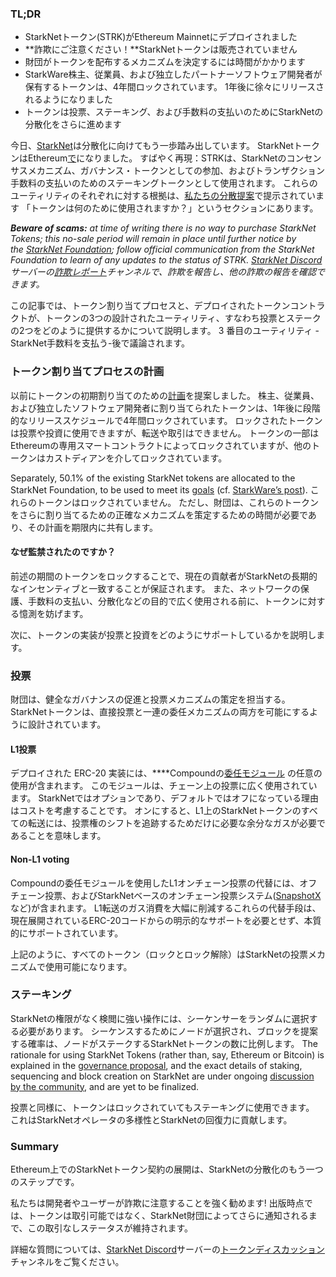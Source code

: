 ### TL;DR

* StarkNetトークン(STRK)がEthereum Mainnetにデプロイされました
* **詐欺にご注意ください！**StarkNetトークンは販売されていません
* 財団がトークンを配布するメカニズムを決定するには時間がかかります
* StarkWare株主、従業員、および独立したパートナーソフトウェア開発者が保有するトークンは、4年間ロックされています。 1年後に徐々にリリースされるようになりました
* トークンは投票、ステーキング、および手数料の支払いのためにStarkNetの分散化をさらに進めます

今日、[StarkNet](https://starknet.io/)は分散化に向けてもう一歩踏み出しています。 StarkNetトークンはEthereum[で](https://etherscan.io/address/0xca14007eff0db1f8135f4c25b34de49ab0d42766)になりました。 すばやく再現：STRKは、StarkNetのコンセンサスメカニズム、ガバナンス・トークンとしての参加、およびトランザクション手数料の支払いのためのステーキングトークンとして使用されます。 これらのユーティリティのそれぞれに対する根拠は、[私たちの分散提案](https://medium.com/@starkware/part-2-a-decentralization-and-governance-proposal-for-starknet-23e335645778)で提示されています 「トークンは何のために使用されますか？」というセクションにあります。

***Beware of scams:** at time of writing there is no way to purchase StarkNet Tokens; this no-sale period will remain in place until further notice by the [StarkNet Foundation](https://twitter.com/StarkNetFndn); follow official communication from the StarkNet Foundation to learn of any updates to the status of STRK. [StarkNet Discord](https://discord.gg/qypnmzkhbc)サーバーの[詐欺レポート](http://starknet.io/discord)チャンネルで、詐欺を報告し、他の詐欺の報告を確認できます。*

この記事では、トークン割り当てプロセスと、デプロイされたトークンコントラクトが、トークンの3つの設計されたユーティリティ、すなわち投票とステークの2つをどのように提供するかについて説明します。 3 番目のユーティリティ - StarkNet手数料を支払う-後で議論されます。

### トークン割り当てプロセスの計画

以前にトークンの初期割り当てのための[計画](https://medium.com/starkware/part-3-starknet-token-design-5cc17af066c6)を提案しました。 株主、従業員、および独立したソフトウェア開発者に割り当てられたトークンは、1年後に段階的なリリーススケジュールで4年間ロックされています。 ロックされたトークンは投票や投資に使用できますが、転送や取引はできません。 トークンの一部はEthereumの専用スマートコントラクトによってロックされていますが、他のトークンはカストディアンを介してロックされています。

Separately, 50.1% of the existing StarkNet tokens are allocated to the StarkNet Foundation, to be used to meet its [goals](https://medium.com/@StarkNet_Foundation/welcome-to-the-world-starknet-foundation-7bd55d5dbc59) (cf. [StarkWare’s post](https://medium.com/starkware/introducing-the-starknet-foundation-bd4b4379fbb)). これらのトークンはロックされていません。 ただし、財団は、これらのトークンをさらに割り当てるための正確なメカニズムを策定するための時間が必要であり、その計画を期限内に共有します。

#### なぜ監禁されたのですか？

前述の期間のトークンをロックすることで、現在の貢献者がStarkNetの長期的なインセンティブと一致することが保証されます。 また、ネットワークの保護、手数料の支払い、分散化などの目的で広く使用される前に、トークンに対する憶測を妨げます。

次に、トークンの実装が投票と投資をどのようにサポートしているかを説明します。

### 投票

財団は、健全なガバナンスの促進と投票メカニズムの策定を担当する。 StarkNetトークンは、直接投票と一連の委任メカニズムの両方を可能にするように設計されています。

#### L1投票

デプロイされた ERC-20 実装には、****Compoundの[委任モジュール](https://docs.compound.finance/v2/governance/) の任意の</a> 使用が含まれます。 このモジュールは、チェーン上の投票に広く使用されています。 StarkNetではオプションであり、デフォルトではオフになっている理由はコストを考慮することです。 オンにすると、L1上のStarkNetトークンのすべての転送には、投票権のシフトを追跡するためだけに必要な余分なガスが必要であることを意味します。

#### Non-L1 voting

Compoundの委任モジュールを使用したL1オンチェーン投票の代替には、オフチェーン投票、およびStarkNetベースのオンチェーン投票システム([SnapshotX](https://snapshot.mirror.xyz/cUOrwdtEs5PvNh0sqYWWxPjt8GdJWn_Qp3cl7E3_8IU)など)が含まれます。 L1転送のガス消費を大幅に削減するこれらの代替手段は、現在展開されているERC-20コードからの明示的なサポートを必要とせず、本質的にサポートされています。

上記のように、すべてのトークン（ロックとロック解除）はStarkNetの投票メカニズムで使用可能になります。

### ステーキング

StarkNetの権限がなく検閲に強い操作には、シーケンサーをランダムに選択する必要があります。 シーケンスするためにノードが選択され、ブロックを提案する確率は、ノードがステークするStarkNetトークンの数に比例します。 The rationale for using StarkNet Tokens (rather than, say, Ethereum or Bitcoin) is explained in the [governance proposal](https://medium.com/@starkware/part-2-a-decentralization-and-governance-proposal-for-starknet-23e335645778), and the exact details of staking, sequencing and block creation on StarkNet are under ongoing [discussion by the community](https://community.starknet.io/t/starknet-decentralized-protocol-introduction/2671), and are yet to be finalized.

投票と同様に、トークンはロックされていてもステーキングに使用できます。 これはStarkNetオペレータの多様性とStarkNetの回復力に貢献します。

### Summary

Ethereum上でのStarkNetトークン契約の展開は、StarkNetの分散化のもう一つのステップです。

私たちは開発者やユーザーが詐欺に注意することを強く勧めます! 出版時点では、トークンは取引可能ではなく、StarkNet財団によってさらに通知されるまで、この取引なしステータスが維持されます。

詳細な質問については、[StarkNet Discord](https://discord.gg/qypnmzkhbc)サーバーの[トークンディスカッション](http://starknet.io/discord)チャンネルをご覧ください。